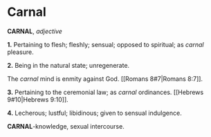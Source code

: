 # Carnal

**CARNAL**, _adjective_

**1.** Pertaining to flesh; fleshly; sensual; opposed to spiritual; as _carnal_ pleasure.

**2.** Being in the natural state; unregenerate.

The _carnal_ mind is enmity against God. [[Romans 8#7|Romans 8:7]].

**3.** Pertaining to the ceremonial law; as _carnal_ ordinances. [[Hebrews 9#10|Hebrews 9:10]].

**4.** Lecherous; lustful; libidinous; given to sensual indulgence.

**CARNAL**\-knowledge, sexual intercourse.